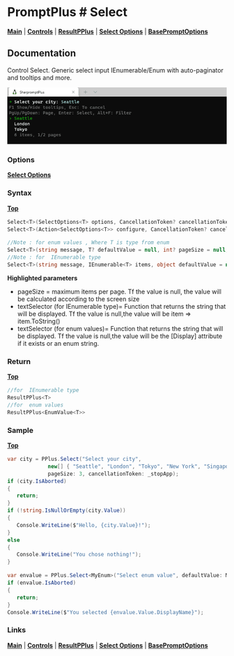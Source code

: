 # PromptPlus # Select
[**Main**](index.md#help) | 
[**Controls**](index.md#apis) |
[**ResultPPlus**](resultpplus) |
[**Select Options**](selectoptions) |
[**BasePromptOptions**](basepromptoptions)

## Documentation
Control Select. Generic select input IEnumerable/Enum with auto-paginator and tooltips and more.

![](./images/Select.gif)

### Options

[**Select Options**](selectoptions)

### Syntax
[**Top**](#promptplus--select)

```csharp
Select<T>(SelectOptions<T> options, CancellationToken? cancellationToken = null)
Select<T>(Action<SelectOptions<T>> configure, CancellationToken? cancellationToken = null)
```

```csharp
//Note : for enum values , Where T is type from enum
Select<T>(string message, T? defaultValue = null, int? pageSize = null, CancellationToken? cancellationToken = null)
//Note : for  IEnumerable type
Select<T>(string message, IEnumerable<T> items, object defaultValue = null, int? pageSize = null, Func<T, string> textSelector = null, CancellationToken? cancellationToken = null)
```

**Highlighted parameters**
- pageSize = maximum items per page. Tf the value is null, the value will be calculated according to the screen size 
- textSelector (for  IEnumerable type)= Function that returns the string that will be displayed. Tf the value is null,the value will be item => item.ToString()
- textSelector (for  enum values)= Function that returns the string that will be displayed. Tf the value is null,the value will be the \[Display\] attribute if it exists or an enum string.

### Return
[**Top**](#promptplus--select)

```csharp
//for  IEnumerable type
ResultPPlus<T> 
//for  enum values
ResultPPlus<EnumValue<T>>
```

### Sample
[**Top**](#promptplus--select)

```csharp
var city = PPlus.Select("Select your city", 
             new[] { "Seattle", "London", "Tokyo", "New York", "Singapore", "Shanghai" }, 
             pageSize: 3, cancellationToken: _stopApp);
if (city.IsAborted)
{
   return;
}
if (!string.IsNullOrEmpty(city.Value))
{
   Console.WriteLine($"Hello, {city.Value}!");
}
else
{
   Console.WriteLine("You chose nothing!");
}
```

```csharp
var envalue = PPlus.Select<MyEnum>("Select enum value", defaultValue: MyEnum.Foo, cancellationToken: _stopApp);
if (envalue.IsAborted)
{
   return;
}
Console.WriteLine($"You selected {envalue.Value.DisplayName}");
```

### Links
[**Main**](index.md#help) | 
[**Controls**](index.md#apis) |
[**ResultPPlus**](resultpplus) |
[**Select Options**](selectoptions) |
[**BasePromptOptions**](basepromptoptions)

